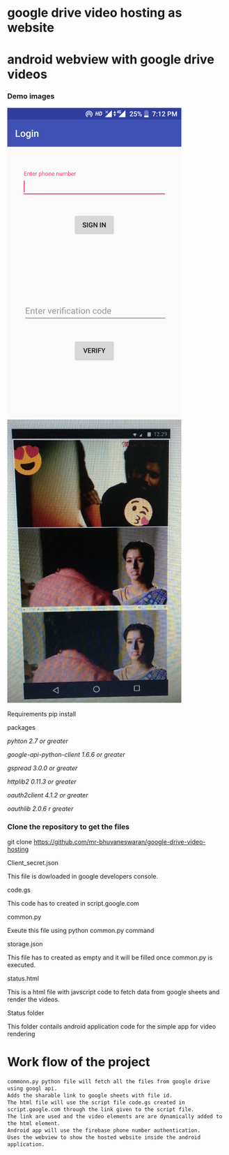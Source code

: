 # google drive video hosting as website 

# android webview with google drive videos

### Demo images

<img src="Screenshot_20180423-191241.png" width="400px" />
<img src="IMG-20180423-WA0006.jpg" width="400px" />

Requirements
pip install <package>
  
packages

*pyhton 2.7 or greater*

*google-api-python-client 1.6.6 or greater*

*gspread 3.0.0 or greater*

*httplib2 0.11.3 or greater*

*oauth2client 4.1.2 or greater*           

*oauthlib 2.0.6 r greater*

  
### Clone the repository to get the files
git clone https://github.com/mr-bhuvaneswaran/google-drive-video-hosting

Client_secret.json

  This file is dowloaded in google developers console.

code.gs

  This code has to created in script.google.com

common.py

  Exeute this file using python common.py command

storage.json

  This file has to created as empty and it will be filled once common.py is executed.

status.html

  This is a html file with javscript code to fetch data from google sheets and render the videos.

Status folder

  This folder contails android application code for the simple app for video rendering
  
# Work flow of the project

    commonn.py python file will fetch all the files from google drive using googl api. 
    Adds the sharable link to google sheets with file id.
    The html file will use the script file code.gs created in script.google.com through the link given to the script file.
    The link are used and the video elements are are dynamically added to the html element.
    Android app will use the firebase phone number authentication.
    Uses the webview to show the hosted website inside the android application.
    
  
  
